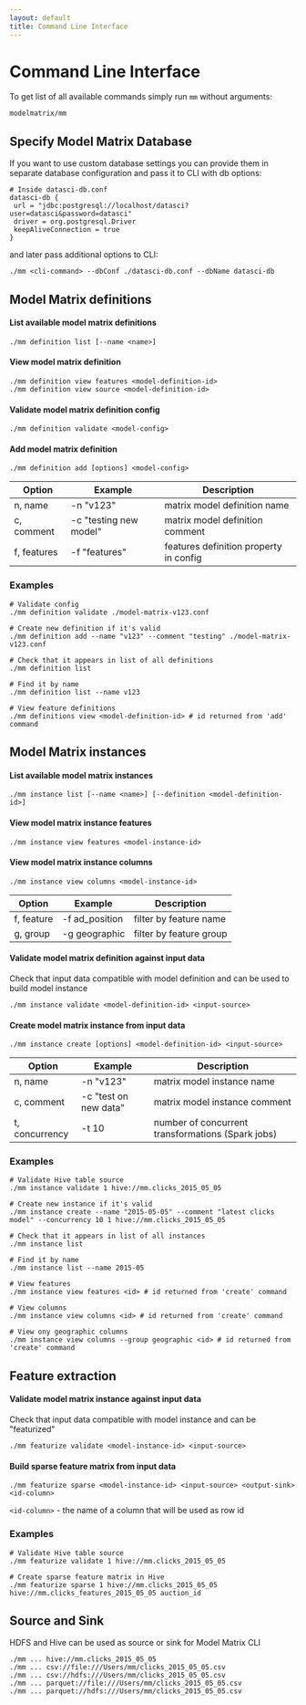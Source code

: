 ```yaml
---
layout: default
title: Command Line Interface
---
```


# <a name="command-line-interface">Command Line Interface</a>

To get list of all available commands simply run `mm` without arguments:

    modelmatrix/mm

## <a name="specify-database">Specify Model Matrix Database</a>
    
If you want to use custom database settings you can provide them in 
separate database configuration and pass it to CLI with db options:
    
    # Inside datasci-db.conf
    datasci-db {
     url = "jdbc:postgresql://localhost/datasci?user=datasci&password=datasci"
     driver = org.postgresql.Driver
     keepAliveConnection = true      
    }    
    
and later pass additional options to CLI:
    
    ./mm <cli-command> --dbConf ./datasci-db.conf --dbName datasci-db

## <a name="mmc-definition">Model Matrix definitions</a>

#### List available model matrix definitions

    ./mm definition list [--name <name>]

#### View model matrix definition

    ./mm definition view features <model-definition-id>    
    ./mm definition view source <model-definition-id>
         
#### Validate model matrix definition config

    ./mm definition validate <model-config>
        
#### Add model matrix definition

    ./mm definition add [options] <model-config>
    
| Option      | Example                       | Description                            |
| ----------- | ----------------------------- | -------------------------------------- |
| n, name     | -n "v123"                     | matrix model definition name           |
| c, comment  | -c "testing new model"        | matrix model definition comment        |
| f, features | -f "features"                 | features definition property in config |
    
### Examples    

    # Validate config
    ./mm definition validate ./model-matrix-v123.conf
    
    # Create new definition if it's valid
    ./mm definition add --name "v123" --comment "testing" ./model-matrix-v123.conf
    
    # Check that it appears in list of all definitions
    ./mm definition list
    
    # Find it by name
    ./mm definition list --name v123
    
    # View feature definitions
    ./mm definitions view <model-definition-id> # id returned from 'add' command

## <a name="mmc-instance">Model Matrix instances</a>

#### List available model matrix instances

    ./mm instance list [--name <name>] [--definition <model-definition-id>]

#### View model matrix instance features

    ./mm instance view features <model-instance-id>    
    
#### View model matrix instance columns
    
    ./mm instance view columns <model-instance-id>
    
| Option      | Example                       | Description                            |
| ----------- | ----------------------------- | -------------------------------------- |
| f, feature  | -f ad_position                | filter by feature name                 |
| g, group    | -g geographic                 | filter by feature group                |
    
         
#### Validate model matrix definition against input data

Check that input data compatible with model definition and can be used to build model instance

    ./mm instance validate <model-definition-id> <input-source>
        
#### Create model matrix instance from input data

    ./mm instance create [options] <model-definition-id> <input-source>
    
| Option         | Example                       | Description                                       |
| -------------- | ----------------------------- | --------------------------------------------------|
| n, name        | -n "v123"                     | matrix model instance name                        |
| c, comment     | -c "test on new data"         | matrix model instance comment                     |
| t, concurrency | -t 10                         | number of concurrent transformations (Spark jobs) |
    
### Examples    

    # Validate Hive table source
    ./mm instance validate 1 hive://mm.clicks_2015_05_05
    
    # Create new instance if it's valid
    ./mm instance create --name "2015-05-05" --comment "latest clicks model" --concurrency 10 1 hive://mm.clicks_2015_05_05
    
    # Check that it appears in list of all instances
    ./mm instance list
    
    # Find it by name
    ./mm instance list --name 2015-05
    
    # View features 
    ./mm instance view features <id> # id returned from 'create' command
    
    # View columns
    ./mm instance view columns <id> # id returned from 'create' command
    
    # View ony geographic columns
    ./mm instance view columns --group geographic <id> # id returned from 'create' command

## <a name="feature-extraction">Feature extraction</a>

#### Validate model matrix instance against input data

Check that input data compatible with model instance and can be "featurized"

    ./mm featurize validate <model-instance-id> <input-source>
        
#### Build sparse feature matrix from input data

    ./mm featurize sparse <model-instance-id> <input-source> <output-sink> <id-column>

`<id-column>` - the name of a column that will be used as row id
    
### Examples    

    # Validate Hive table source
    ./mm featurize validate 1 hive://mm.clicks_2015_05_05
    
    # Create sparse feature matrix in Hive
    ./mm featurize sparse 1 hive://mm.clicks_2015_05_05 hive://mm.clicks_features_2015_05_05 auction_id

## <a name="source-sink">Source and Sink</a>

HDFS and Hive can be used as source or sink for Model Matrix CLI

    ./mm ... hive://mm.clicks_2015_05_05
    ./mm ... csv://file:///Users/mm/clicks_2015_05_05.csv
    ./mm ... csv://hdfs:///Users/mm/clicks_2015_05_05.csv
    ./mm ... parquet://file:///Users/mm/clicks_2015_05_05.csv
    ./mm ... parquet://hdfs:///Users/mm/clicks_2015_05_05.csv
